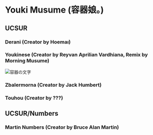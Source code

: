 # Youki Musume (容器娘。)
## UCSUR
### Derani (Creator by Hoemaı)
### Youkinese (Creator by Reyvan Aprilian Vardhiana, Remix by Morning Musume)
![容器の文字](https://github.com/user-attachments/assets/0ef3d914-0078-4960-8178-82f8e21bca74)
### Zbalermorna (Creator by Jack Humbert)
### Touhou (Creator by ???)
## UCSUR/Numbers
### Martin Numbers (Creator by Bruce Alan Martin)
